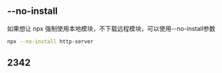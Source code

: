 ## --no-install

如果想让 npx 强制使用本地模块，不下载远程模块，可以使用--no-install参数

```bash
npx --no-install http-server
```

## 2342

